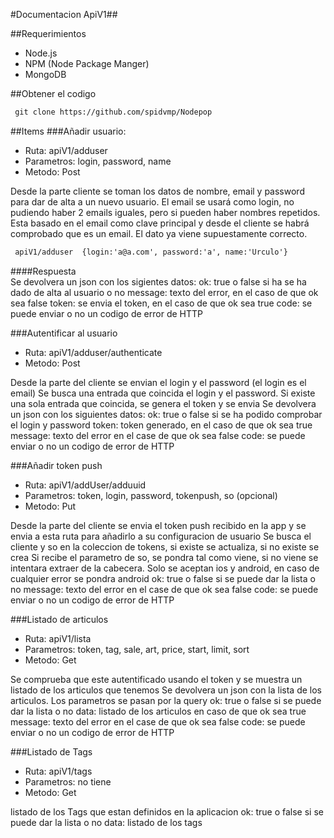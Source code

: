 #Documentacion ApiV1##

##Requerimientos
- Node.js
- NPM (Node Package Manger)
- MongoDB

##Obtener el codigo
~~~html
 git clone https://github.com/spidvmp/Nodepop
~~~

##Items
###Añadir usuario:
- Ruta: apiV1/adduser
- Parametros: login, password, name
- Metodo: Post

Desde la parte cliente se toman los datos de nombre, email y password para dar de alta a un nuevo usuario.
El email se usará como login, no pudiendo haber 2 emails iguales, pero si pueden haber nombres repetidos.
Esta basado en el email como clave principal y desde el cliente se habrá comprobado que es un email. El dato ya viene supuestamente correcto.

~~~html
 apiV1/adduser  {login:'a@a.com', password:'a', name:'Urculo'} 
~~~
####Respuesta  
Se devolvera un json con los sigientes datos:
ok: true o false si ha se ha dado de alta al usuario o no
message: texto del error, en el caso de que ok sea false
token: se envia el token, en el caso de que ok sea true
code: se puede enviar o no un codigo de error de HTTP


###Autentificar al usuario
- Ruta: apiV1/adduser/authenticate
- Metodo: Post

Desde la parte del cliente se envian el login y el password (el login es el email)
Se busca una entrada que coincida el login y el password. Si existe una sola entrada que coincida, se genera el token y se envia
Se devolvera un json con los siguientes datos:
ok: true o false si se ha podido comprobar el login y password
token: token generado, en el caso de que ok sea true
message: texto del error en el case de que ok sea false
code: se puede enviar o no un codigo de error de HTTP

###Añadir token push
- Ruta: apiV1/addUser/adduuid
- Parametros: token, login, password, tokenpush, so (opcional)
- Metodo: Put

Desde la parte del cliente se envia el token push recibido en la app y se envia a esta ruta para añadirlo a su configuracion de usuario
Se busca el cliente y so en la coleccion de tokens, si existe se actualiza, si no existe se crea
Si recibe el parametro de so, se pondra tal como viene, si no viene se intentara extraer de la cabecera.
Solo se aceptan ios y android, en caso de cualquier error se pondra android
ok: true o false si se puede dar la lista o no
message: texto del error en el case de que ok sea false
code: se puede enviar o no un codigo de error de HTTP

###Listado de articulos
- Ruta: apiV1/lista
- Parametros: token, tag, sale, art, price, start, limit, sort
- Metodo: Get

Se comprueba que este autentificado usando el token y se muestra un listado de los articulos que tenemos
Se devolvera un json con la lista de los articulos.
Los parametros se pasan por la query
ok: true o false si se puede dar la lista o no
data: listado de los articulos en caso de que ok sea true
message: texto del error en el case de que ok sea false
code: se puede enviar o no un codigo de error de HTTP

###Listado de Tags
- Ruta: apiV1/tags
- Parametros: no tiene
- Metodo: Get

listado de los Tags que estan definidos en la aplicacion
ok: true o false si se puede dar la lista o no
data: listado de los tags
